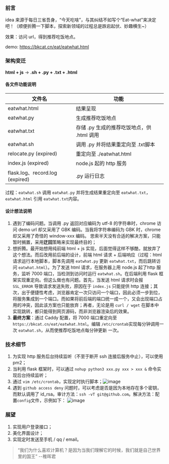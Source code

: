 ### 前言
idea 来源于每日三省吾身，“今天吃啥”，与其纠结不如写个“Eat-what”来决定吧！（顺便折腾一下脚本，探索新领域的过程总是跌宕起伏、妙趣横生~）

效果：访问 url，得到推荐吃饭地点。

demo: https://bkcat.cn/eat/eatwhat.html

### 架构变迁
**html + js** &rarr; **.sh + .py + .txt + .html**

#### 各文件功能说明
| 文件名 | 功能 |
| ---- | ---- |
| eatwhat.html | 结果呈现 | 
| eatwhat.py| 生成推荐吃饭地点 |
| eatwhat.txt| 存储 .py 生成的推荐吃饭地点，供 .html 调用 | 
| eatwhat.sh | 调用 .py 并将结果重定向至 .txt脚本 |
| relocate.py (expired) | 重定向至 ./eatwhat.html |
| index.js (expired) | node.js 起的 http 服务 |
| flask.log、record.log (expired) | .py 运行日志 |

过程：`eatwhat.sh` 调用 `eatwhat.py` 并将生成结果重定向至 `eatwhat.txt`，`eatwhat.html` 引用 `eatwhat.txt`内容。

#### 设计想法说明
1. 遇到了编码问题。当调用 .py 返回对应编码为 utf-8 的字符串时，chrome 访问 demo url 却又采用了 GBK 编码。当我将字符串编码为 GBK 时，chrome 却又采用了奇怪的 window-xxx 编码。
思索半天没有合适的解决方案，只能暂时搁置，采用**迂回**策略来实现最终目的；
2. 想折腾。最开始想用纯前端 html + js 实现，后面觉得这样不够酷，就放弃了这个想法。而后改用前后端的设计，前端 html 请求 + 后端响应（过程：html 请求运行本地脚本，脚本先调用 `eatwhat.py`
更新 `eatwhat.txt`，而后跳转访问 `eatwhat.html`）。为了发送 html 请求，在服务器上用 node.js 起了http 服务，监听 7000 端口，当检测到访问时运行 `eatwhat.sh`。在后端利用
flask 框架实现重定向。但这么做也有问题。首先，当发送 html 请求时会报 `SSL_ERROR` 导致请求发送失败，原因在于 `index.js` 只能提供 http 连接；其次，出于便捷性考虑，浏览器肯定一次只访问一个端口，因此必须一步到位，将服务集成到一个端口。而如果将前后端的端口统一成一个，又会出现端口占用的冲突，因此该方案也只能放弃；再者，无论是用 `curl / wget` 在脚本中
实现跳转，都只能得到网页源码，而非浏览器渲染后的效果。
3. **最终方案**：通过 Caddy 配置，将 7000 端口重定向至 `https://bkcat.cn/eat/eatwhat.html`。编辑 `/etc/crontab`实现每分钟调用一次 `eatwhat.sh`，从而使推荐吃饭地点每分钟更新
一次。

### 技术细节
1. 为实现 http 服务后台持续监听（不至于断开 ssh 连接后服务中止），可以使用 pm2；
2. 当利用 flask 框架时，可以通过 `nohup python3 xxx.py xxx > xxx &` 命令实现后台持续监听；
3. 通过 `vim /etc/crontab`，实现定时执行脚本；![image](https://user-images.githubusercontent.com/93633273/221429862-c713beb0-c552-4ee4-8d81-a3a9dab055f2.png)
4. 遇到 `github access deny` 问题时，可以考虑是否是因为本地存在多个密钥，而默认调用了 id_rsa。审计方法：`ssh -vT git@github.com`。解决方法：配置`config`文件，示例如下：
![image](https://user-images.githubusercontent.com/93633273/221429474-c207e695-81f4-479a-b3e3-e9e4e2825aff.png)


### 展望
1. 实现用户登录接口；
2. 美化界面设计；
3. 实现定时发送至手机 / qq / email。
>“我们为什么喜欢计算机？是因为当我们理解它的时候，我们就是自己世界里的国王”   --稚晖君
